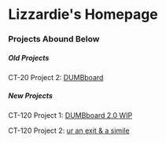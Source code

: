 <html>
	<head>
		<link rel="stylesheet"  href="github site style.css">
	</head>
	<body>
    	<h1>Lizzardie's Homepage</h1>
    	<h3>Projects Abound Below</h3>
    	<h5>Old Projects</h5>
		<p>CT-20 Project 2: <a href="https://lizzardie.github.io/DUMBboard/index.html">DUMBboard</a></p>
		<h5>New Projects</h5>
		<p>CT-120 Project 1: <a href = "https://lizzardie.github.io/DUMBboardWIP/index.html">DUMBboard 2.0 WIP</a></p>
		<p>CT-120 Project 2: <a href="/JSON data poem.json">ur an exit & a simile</a></p>
	</body>
</html>

  

